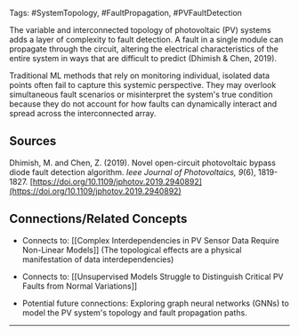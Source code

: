 Tags: #SystemTopology, #FaultPropagation, #PVFaultDetection

The variable and interconnected topology of photovoltaic (PV) systems adds a layer of complexity to fault detection. 
A fault in a single module can propagate through the circuit, altering the electrical characteristics of the entire system in ways that are difficult to predict (Dhimish & Chen, 2019).

Traditional ML methods that rely on monitoring individual, isolated data points often fail to capture this systemic perspective. 
They may overlook simultaneous fault scenarios or misinterpret the system's true condition because they do not account for how faults can dynamically interact and spread across the interconnected array.

## Sources

Dhimish, M. and Chen, Z. (2019). Novel open-circuit photovoltaic bypass diode fault detection algorithm. _Ieee Journal of Photovoltaics, 9_(6), 1819-1827. [https://doi.org/10.1109/jphotov.2019.2940892](https://doi.org/10.1109/jphotov.2019.2940892)

## Connections/Related Concepts

- Connects to: [[Complex Interdependencies in PV Sensor Data Require Non-Linear Models]] (The topological effects are a physical manifestation of data interdependencies)
    
- Connects to: [[Unsupervised Models Struggle to Distinguish Critical PV Faults from Normal Variations]]
    
- Potential future connections: Exploring graph neural networks (GNNs) to model the PV system's topology and fault propagation paths.
    

---